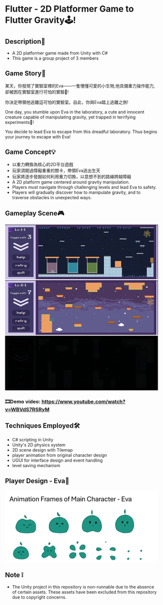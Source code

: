 # Flutter - 2D Platformer Game to Flutter Gravity🕹️!
## Description📄
- A 2D platformer game made from Unity with C#
- This game is a group project of 3 members
## Game Story📖
某天，你發現了實驗室裡的Eva——一隻懵懂可愛的小生物,他具備重力操作能力,卻被困在實驗室進行可怕的實驗🧪!

你決定帶領他逃離這可怕的實驗室。自此，你與Eva踏上逃離之旅!

One day, you stumble upon Eva in the laboratory, a cute and innocent creature capable of manipulating gravity, yet trapped in terrifying experiments🧪!

You decide to lead Eva to escape from this dreadful laboratory. Thus begins your journey to escape with Eva!
## Game Concept💡
- 以重力轉換為核心的2D平台遊戲
- 玩家須闖過障礙重重的關卡，帶領Eva逃出生天
- 玩家將逐步發掘如何利用重力切換，以意想不到的路線跨越障礙
- A 2D platform game centered around gravity manipulation.
- Players must navigate through challenging levels and lead Eva to safety.
- Players will gradually discover how to manipulate gravity, and to traverse obstacles in unexpected ways.
## Gameplay Scene🎮
![alt text](/demo/demo-lv1-gif.gif)
![game-play](/demo/demo-gif.gif)
![alt text](/demo/demo-lv3-gif.gif)
### 🎞️Demo video: https://www.youtube.com/watch?v=WBVdS7RSRyM
## Techniques Employed🛠️
- C# scripting in Unity
- Unity's 2D physics system
- 2D scene design with Tilemap
- player animation from original character design
- UGUI for interface design and event handling
- level saving mechanism

## Player Design - Eva🎨
![alt text](/demo/eva-ani.png)

## Note ❕
- The Unity project in this repository is non-runnable due to the absence of certain assets. These assets have been excluded from this repository due to copyright concerns.
